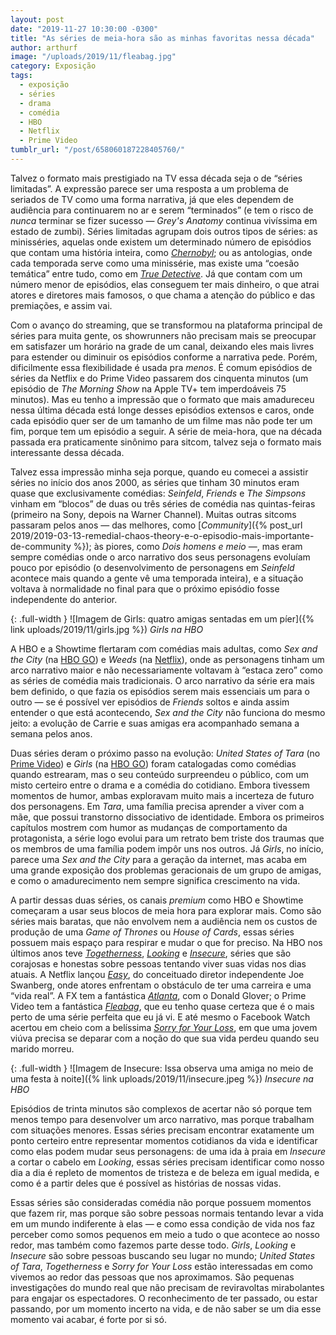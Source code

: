 ```yaml
---
layout: post
date: "2019-11-27 10:30:00 -0300"
title: "As séries de meia-hora são as minhas favoritas nessa década"
author: arthurf
image: "/uploads/2019/11/fleabag.jpg"
category: Exposição
tags:
  - exposição
  - séries
  - drama
  - comédia
  - HBO
  - Netflix
  - Prime Video
tumblr_url: "/post/658060187228405760/"
---
```


Talvez o formato mais prestigiado na TV essa década seja o de “séries limitadas”. A expressão parece ser uma resposta a um problema de seriados de TV como uma forma narrativa, já que eles dependem de audiência para continuarem no ar e serem “terminados” (e tem o risco de _nunca_ terminar se fizer sucesso — _Grey's Anatomy_ continua vivíssima em estado de zumbi). Séries limitadas agrupam dois outros tipos de séries: as minisséries, aquelas onde existem um determinado número de episódios que contam uma história inteira, como [_Chernobyl_](/2019/chernobyl/); ou as antologias, onde cada temporada serve como uma minissérie, mas existe uma “coesão temática” entre tudo, como em [_True Detective_](/2014/true-detective/). Já que contam com um número menor de episódios, elas conseguem ter mais dinheiro, o que atrai atores e diretores mais famosos, o que chama a atenção do público e das premiações, e assim vai.

Com o avanço do streaming, que se transformou na plataforma principal de séries para muita gente, os showrunners não precisam mais se preocupar em satisfazer um horário na grade de um canal, deixando eles mais livres para estender ou diminuir os episódios conforme a narrativa pede. Porém, dificilmente essa flexibilidade é usada pra _menos_. É comum episódios de séries da Netflix e do Prime Video passarem dos cinquenta minutos (um episódio de _The Morning Show_ na Apple TV+ tem imperdoáveis 75 minutos). Mas eu tenho a impressão que o formato que mais amadureceu nessa última década está longe desses episódios extensos e caros, onde cada episódio quer ser de um tamanho de um filme mas não pode ter um fim, porque tem um episódio a seguir. A série de meia-hora, que na década passada era praticamente sinônimo para sitcom, talvez seja o formato mais interessante dessa década.

Talvez essa impressão minha seja porque, quando eu comecei a assistir séries no início dos anos 2000, as séries que tinham 30 minutos eram quase que exclusivamente comédias: _Seinfeld_, _Friends_ e _The Simpsons_ vinham em “blocos” de duas ou três séries de comédia nas quintas-feiras (primeiro na Sony, depois na Warner Channel). Muitas outras sitcoms passaram pelos anos — das melhores, como [*Community*]({% post_url 2019/2019-03-13-remedial-chaos-theory-e-o-episodio-mais-importante-de-community %}); às piores, como _Dois homens e meio_ —, mas eram sempre comédias onde o arco narrativo dos seus personagens evoluíam pouco por episódio (o desenvolvimento de personagens em _Seinfeld_ acontece mais quando a gente vê uma temporada inteira), e a situação voltava à normalidade no final para que o próximo episódio fosse independente do anterior.

{: .full-width }
![Imagem de Girls: quatro amigas sentadas em um píer]({% link uploads/2019/11/girls.jpg %})
_Girls na HBO_

A HBO e a Showtime flertaram com comédias mais adultas, como _Sex and the City_ (na [HBO GO](https://www.hbogo.com.br/content/7a5fca68-b253-11e9-8112-0050569a010f)) e _Weeds_ (na [Netflix](https://www.netflix.com/title/70136122)), onde as personagens tinham um arco narrativo maior e não necessariamente voltavam à “estaca zero” como as séries de comédia mais tradicionais. O arco narrativo da série era mais bem definido, o que fazia os episódios serem mais essenciais um para o outro — se é possível ver episódios de _Friends_ soltos e ainda assim entender o que está acontecendo, _Sex and the City_ não funciona do mesmo jeito: a evolução de Carrie e suas amigas era acompanhado semana a semana pelos anos.

Duas séries deram o próximo passo na evolução: _United States of Tara_ (no [Prime Video](https://www.primevideo.com/detail/0SXKWSO6DPPIX3S9HZ4MD1RFQP/)) e _Girls_ (na [HBO GO](https://www.hbogo.com.br/content/5683eb73-cc9a-4a52-be5b-bbd6fa9f82aa)) foram catalogadas como comédias quando estrearam, mas o seu conteúdo surpreendeu o público, com um misto certeiro entre o drama e a comédia do cotidiano. Embora tivessem momentos de humor, ambas exploravam muito mais a incerteza de futuro dos personagens. Em _Tara_, uma família precisa aprender a viver com a mãe, que possui transtorno dissociativo de identidade. Embora os primeiros capítulos mostrem com humor as mudanças de comportamento da protagonista, a série logo evolui para um retrato bem triste dos traumas que os membros de uma família podem impôr uns nos outros. Já _Girls_, no início, parece uma _Sex and the City_ para a geração da internet, mas acaba em uma grande exposição dos problemas geracionais de um grupo de amigas, e como o amadurecimento nem sempre significa crescimento na vida.

A partir dessas duas séries, os canais _premium_ como HBO e Showtime começaram a usar seus blocos de meia hora para explorar mais. Como são séries mais baratas, que não envolvem nem a audiência nem os custos de produção de uma _Game of Thrones_ ou _House of Cards_, essas séries possuem mais espaço para respirar e mudar o que for preciso. Na HBO nos últimos anos teve [_Togetherness_](https://www.hbogo.com.br/content/c2a284c4-f5b5-4506-884e-b1b5c677efe0), [_Looking_](https://www.hbogo.com.br/content/28d31d73-b530-464d-a9bd-ed182c579774) e [_Insecure_](https://www.hbogo.com.br/content/de6957a8-6d4c-49eb-b73d-39f076609510), séries que são corajosas e honestas sobre pessoas tentando viver suas vidas nos dias atuais. A Netflix lançou [_Easy_](https://www.netflix.com/title/80095699), do conceituado diretor independente Joe Swanberg, onde atores enfrentam o obstáculo de ter uma carreira e uma “vida real”. A FX tem a fantástica [_Atlanta_](https://www.netflix.com/title/80123779), com o Donald Glover; o Prime Video tem a fantástica [_Fleabag_](), que eu tenho quase certeza que é o mais perto de uma série perfeita que eu já vi. E até mesmo o Facebook Watch acertou em cheio com a belíssima [_Sorry for Your Loss_](https://www.facebook.com/sorryforyourloss/), em que uma jovem viúva precisa se deparar com a noção do que sua vida perdeu quando seu marido morreu.

{: .full-width }
![Imagem de Insecure: Issa observa uma amiga no meio de uma festa à noite]({% link uploads/2019/11/insecure.jpeg %})
_Insecure na HBO_

Episódios de trinta minutos são complexos de acertar não só porque tem menos tempo para desenvolver um arco narrativo, mas porque trabalham com situações menores. Essas séries precisam encontrar exatamente um ponto certeiro entre representar momentos cotidianos da vida e identificar como elas podem mudar seus personagens: de uma ida à praia em _Insecure_ a cortar o cabelo em _Looking_, essas séries precisam identificar como nosso dia a dia é repleto de momentos de tristeza e de beleza em igual medida, e como é a partir deles que é possível as histórias de nossas vidas.

Essas séries são consideradas comédia não porque possuem momentos que fazem rir, mas porque são sobre pessoas normais tentando levar a vida em um mundo indiferente à elas — e como essa condição de vida nos faz perceber como somos pequenos em meio a tudo o que acontece ao nosso redor, mas também como fazemos parte desse todo. _Girls_, _Looking_ e _Insecure_ são sobre pessoas buscando seu lugar no mundo; _United States of Tara_, _Togetherness_ e _Sorry for Your Loss_ estão interessadas em como vivemos ao redor das pessoas que nos aproximamos. São pequenas investigações do mundo real que não precisam de reviravoltas mirabolantes para engajar os espectadores. O reconhecimento de ter passado, ou estar passando, por um momento incerto na vida, e de não saber se um dia esse momento vai acabar, é forte por si só.
